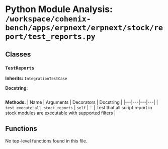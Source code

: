 # Python Module Analysis: `/workspace/cohenix-bench/apps/erpnext/erpnext/stock/report/test_reports.py`

## Classes

### `TestReports`
**Inherits:** `IntegrationTestCase`


**Docstring:**
```

```

**Methods:**
| Name | Arguments | Decorators | Docstring |
|---|---|---|---|
| `test_execute_all_stock_reports` | `self` | `` | Test that all script report in stock modules are executable with supported filters |





## Functions

No top-level functions found in this file.
